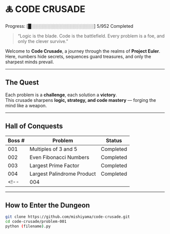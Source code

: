 # 🜏 CODE CRUSADE
Progress: [█░░░░░░░░░░░░░░░░░░░░] 5/952 Completed


> “Logic is the blade. Code is the battlefield. Every problem is a foe, and only the clever survive.”

Welcome to **Code Crusade**, a journey through the realms of **Project Euler**.  
Here, numbers hide secrets, sequences guard treasures, and only the sharpest minds prevail.  

---

##  The Quest

Each problem is a **challenge**, each solution a **victory**.  
This crusade sharpens **logic, strategy, and code mastery** — forging the mind like a weapon.  

---

##  Hall of Conquests

| Boss # | Problem                     | Status     |
|--------|-----------------------------|------------|
| 001    | Multiples of 3 and 5        | Completed |
| 002    | Even Fibonacci Numbers      | Completed |
| 003    | Largest Prime Factor        | Completed |
| 004   | Largest Palindrome Product   | Completed | 
<!-- |    004   |                            | Completed | -->

---

##  How to Enter the Dungeon

```bash
git clone https://github.com/mishiyama/code-crusade.git
cd code-crusade/problem-001
python (filename).py
